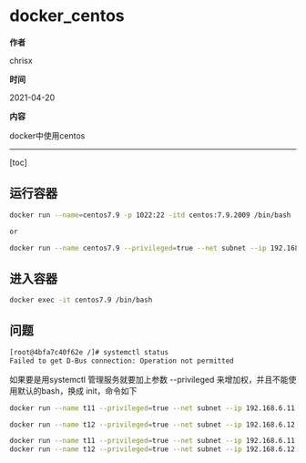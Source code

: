 # docker_centos

**作者**

chrisx

**时间**

2021-04-20

**内容**

docker中使用centos

---

[toc]

## 运行容器

```sh
docker run --name=centos7.9 -p 1022:22 -itd centos:7.9.2009 /bin/bash

or

docker run --name centos7.9 --privileged=true --net subnet --ip 192.168.80.41 -p 1022:22 -itd centos:7.9.2009 /usr/sbin/init

```

## 进入容器

```sh
docker exec -it centos7.9 /bin/bash

```

## 问题

```sh
[root@4bfa7c40f62e /]# systemctl status
Failed to get D-Bus connection: Operation not permitted

```

如果要是用systemctl 管理服务就要加上参数 --privileged 来增加权，并且不能使用默认的bash，换成 init，命令如下

```sh
docker run --name t11 --privileged=true --net subnet --ip 192.168.6.11 -p 1022:22 -itd centos:7.9.2009 /usr/sbin/init

docker run --name t12 --privileged=true --net subnet --ip 192.168.6.12 -p 1023:22 -itd centos:7.9.2009 /usr/sbin/init

docker run --name t11 --privileged=true --net subnet --ip 192.168.6.11 -p 1022:22 -p 6966:5966 -itd centos7.9-hgdb:20210422 /usr/sbin/init
docker run --name t12 --privileged=true --net subnet --ip 192.168.6.12 -p 1023:22 -p 6967:5966 -itd centos7.9-hgdb:20210422 /usr/sbin/init

```
